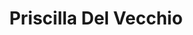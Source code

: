 ---
title: Priscilla Del Vecchio

faction:
  sort: Del Vecchio
  given: Bianchi

partners:
  - name: "Ettore Del Vecchio"
    type: "Husband"

children:
  - name: "Alessandro Del Vecchio"
    type: "Son"
  - name: "Marco Del Vecchio"
    type: "Son"

char_data:
  - element_title: "Pronouns"
    element: ""
  - element_title: "Race"
    element: ""
  - element_title: "Age"
    element: ""
  - element_title: "Height"
    element: ""
  - element_title: "Hair"
    element: ""
  - element_title: "Skin"
    element: ""
  - element_title: "Eyes"
    element: ""

excerpt: "Father to Alessandro and Marco Del Vecchio. Jailed for crimes of corruption and theft."
---